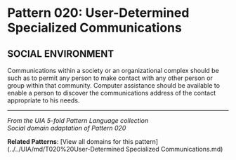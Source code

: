 # Pattern 020: User-Determined Specialized Communications

## SOCIAL ENVIRONMENT

Communications within a society or an organizational complex should be such as to permit any person to make contact with any other person or group within that community. Computer assistance should be available to enable a person to discover the communications address of the contact appropriate to his needs.

---

*From the UIA 5-fold Pattern Language collection*  
*Social domain adaptation of Pattern 020*

**Related Patterns**: [View all domains for this pattern](../../UIA/md/T020%20User-Determined Specialized Communications.md)
